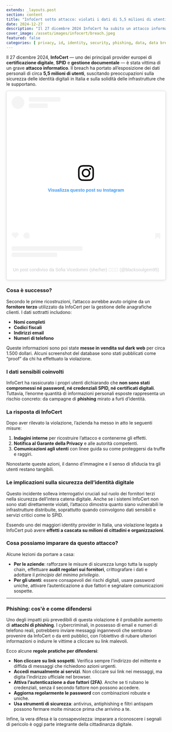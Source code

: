 ```yaml
---
extends: _layouts.post
section: content
title: "InfoCert sotto attacco: violati i dati di 5,5 milioni di utenti"
date: 2024-12-27
description: "Il 27 dicembre 2024 InfoCert ha subito un attacco informatico: esposti i dati personali di 5,5 milioni di utenti, tra cui email e codici fiscali."
cover_image: /assets/images/infocert/breach.jpeg
featured: false
categories: [ privacy, id, identity, security, phishing, data, data breach, security breach, Cybersecurity, Digital identity, SPID, Data theft ]
---
```


Il 27 dicembre 2024, **InfoCert** — uno dei principali provider europei di **certificazione digitale**, **SPID** e
**gestione documentale** — è stata vittima di un grave **attacco informatico**. Il breach ha portato all’esposizione dei
dati personali di circa **5,5 milioni di utenti**, suscitando preoccupazioni sulla sicurezza delle identità digitali in
Italia e sulla solidità delle infrastrutture che le supportano.

<blockquote class="instagram-media" data-instgrm-permalink="https://www.instagram.com/reel/DEqGqmZsx1R/?utm_source=ig_embed&amp;utm_campaign=loading" data-instgrm-version="14" style=" background:#FFF; border:0; border-radius:3px; box-shadow:0 0 1px 0 rgba(0,0,0,0.5),0 1px 10px 0 rgba(0,0,0,0.15); margin: 1px; max-width:540px; min-width:326px; padding:0; width:99.375%; width:-webkit-calc(100% - 2px); width:calc(100% - 2px);"><div style="padding:16px;"> <a href="https://www.instagram.com/reel/DEqGqmZsx1R/?utm_source=ig_embed&amp;utm_campaign=loading" style=" background:#FFFFFF; line-height:0; padding:0 0; text-align:center; text-decoration:none; width:100%;" target="_blank"> <div style=" display: flex; flex-direction: row; align-items: center;"> <div style="background-color: #F4F4F4; border-radius: 50%; flex-grow: 0; height: 40px; margin-right: 14px; width: 40px;"></div> <div style="display: flex; flex-direction: column; flex-grow: 1; justify-content: center;"> <div style=" background-color: #F4F4F4; border-radius: 4px; flex-grow: 0; height: 14px; margin-bottom: 6px; width: 100px;"></div> <div style=" background-color: #F4F4F4; border-radius: 4px; flex-grow: 0; height: 14px; width: 60px;"></div></div></div><div style="padding: 19% 0;"></div> <div style="display:block; height:50px; margin:0 auto 12px; width:50px;">
    <svg width="50px" height="50px" viewBox="0 0 60 60" version="1.1" xmlns="https://www.w3.org/2000/svg"><g stroke="none" stroke-width="1" fill="none" fill-rule="evenodd"><g transform="translate(-511.000000, -20.000000)" fill="#000000"><g><path d="M556.869,30.41 C554.814,30.41 553.148,32.076 553.148,34.131 C553.148,36.186 554.814,37.852 556.869,37.852 C558.924,37.852 560.59,36.186 560.59,34.131 C560.59,32.076 558.924,30.41 556.869,30.41 M541,60.657 C535.114,60.657 530.342,55.887 530.342,50 C530.342,44.114 535.114,39.342 541,39.342 C546.887,39.342 551.658,44.114 551.658,50 C551.658,55.887 546.887,60.657 541,60.657 M541,33.886 C532.1,33.886 524.886,41.1 524.886,50 C524.886,58.899 532.1,66.113 541,66.113 C549.9,66.113 557.115,58.899 557.115,50 C557.115,41.1 549.9,33.886 541,33.886 M565.378,62.101 C565.244,65.022 564.756,66.606 564.346,67.663 C563.803,69.06 563.154,70.057 562.106,71.106 C561.058,72.155 560.06,72.803 558.662,73.347 C557.607,73.757 556.021,74.244 553.102,74.378 C549.944,74.521 548.997,74.552 541,74.552 C533.003,74.552 532.056,74.521 528.898,74.378 C525.979,74.244 524.393,73.757 523.338,73.347 C521.94,72.803 520.942,72.155 519.894,71.106 C518.846,70.057 518.197,69.06 517.654,67.663 C517.244,66.606 516.755,65.022 516.623,62.101 C516.479,58.943 516.448,57.996 516.448,50 C516.448,42.003 516.479,41.056 516.623,37.899 C516.755,34.978 517.244,33.391 517.654,32.338 C518.197,30.938 518.846,29.942 519.894,28.894 C520.942,27.846 521.94,27.196 523.338,26.654 C524.393,26.244 525.979,25.756 528.898,25.623 C532.057,25.479 533.004,25.448 541,25.448 C548.997,25.448 549.943,25.479 553.102,25.623 C556.021,25.756 557.607,26.244 558.662,26.654 C560.06,27.196 561.058,27.846 562.106,28.894 C563.154,29.942 563.803,30.938 564.346,32.338 C564.756,33.391 565.244,34.978 565.378,37.899 C565.522,41.056 565.552,42.003 565.552,50 C565.552,57.996 565.522,58.943 565.378,62.101 M570.82,37.631 C570.674,34.438 570.167,32.258 569.425,30.349 C568.659,28.377 567.633,26.702 565.965,25.035 C564.297,23.368 562.623,22.342 560.652,21.575 C558.743,20.834 556.562,20.326 553.369,20.18 C550.169,20.033 549.148,20 541,20 C532.853,20 531.831,20.033 528.631,20.18 C525.438,20.326 523.257,20.834 521.349,21.575 C519.376,22.342 517.703,23.368 516.035,25.035 C514.368,26.702 513.342,28.377 512.574,30.349 C511.834,32.258 511.326,34.438 511.181,37.631 C511.035,40.831 511,41.851 511,50 C511,58.147 511.035,59.17 511.181,62.369 C511.326,65.562 511.834,67.743 512.574,69.651 C513.342,71.625 514.368,73.296 516.035,74.965 C517.703,76.634 519.376,77.658 521.349,78.425 C523.257,79.167 525.438,79.673 528.631,79.82 C531.831,79.965 532.853,80.001 541,80.001 C549.148,80.001 550.169,79.965 553.369,79.82 C556.562,79.673 558.743,79.167 560.652,78.425 C562.623,77.658 564.297,76.634 565.965,74.965 C567.633,73.296 568.659,71.625 569.425,69.651 C570.167,67.743 570.674,65.562 570.82,62.369 C570.966,59.17 571,58.147 571,50 C571,41.851 570.966,40.831 570.82,37.631"></path></g></g></g></svg></div><div style="padding-top: 8px;"> <div style=" color:#3897f0; font-family:Arial,sans-serif; font-size:14px; font-style:normal; font-weight:550; line-height:18px;">Visualizza questo post su Instagram</div></div><div style="padding: 12.5% 0;"></div> <div style="display: flex; flex-direction: row; margin-bottom: 14px; align-items: center;"><div> <div style="background-color: #F4F4F4; border-radius: 50%; height: 12.5px; width: 12.5px; transform: translateX(0px) translateY(7px);"></div> <div style="background-color: #F4F4F4; height: 12.5px; transform: rotate(-45deg) translateX(3px) translateY(1px); width: 12.5px; flex-grow: 0; margin-right: 14px; margin-left: 2px;"></div> <div style="background-color: #F4F4F4; border-radius: 50%; height: 12.5px; width: 12.5px; transform: translateX(9px) translateY(-18px);"></div></div><div style="margin-left: 8px;"> <div style=" background-color: #F4F4F4; border-radius: 50%; flex-grow: 0; height: 20px; width: 20px;"></div> <div style=" width: 0; height: 0; border-top: 2px solid transparent; border-left: 6px solid #f4f4f4; border-bottom: 2px solid transparent; transform: translateX(16px) translateY(-4px) rotate(30deg)"></div></div><div style="margin-left: auto;"> <div style=" width: 0px; border-top: 8px solid #F4F4F4; border-right: 8px solid transparent; transform: translateY(16px);"></div> <div style=" background-color: #F4F4F4; flex-grow: 0; height: 12px; width: 16px; transform: translateY(-4px);"></div> <div style=" width: 0; height: 0; border-top: 8px solid #F4F4F4; border-left: 8px solid transparent; transform: translateY(-4px) translateX(8px);"></div></div></div> <div style="display: flex; flex-direction: column; flex-grow: 1; justify-content: center; margin-bottom: 24px;"> <div style=" background-color: #F4F4F4; border-radius: 4px; flex-grow: 0; height: 14px; margin-bottom: 6px; width: 224px;"></div> <div style=" background-color: #F4F4F4; border-radius: 4px; flex-grow: 0; height: 14px; width: 144px;"></div></div></a><p style=" color:#c9c8cd; font-family:Arial,sans-serif; font-size:14px; line-height:17px; margin-bottom:0; margin-top:8px; overflow:hidden; padding:8px 0 7px; text-align:center; text-overflow:ellipsis; white-space:nowrap;"><a href="https://www.instagram.com/reel/DEqGqmZsx1R/?utm_source=ig_embed&amp;utm_campaign=loading" style=" color:#c9c8cd; font-family:Arial,sans-serif; font-size:14px; font-style:normal; font-weight:normal; line-height:17px; text-decoration:none;" target="_blank">Un post condiviso da Sofia Vicedomini (she/her) 🌈🏳️‍⚧️ (@blacksoulgem95)</a></p></div></blockquote>
<script async src="//www.instagram.com/embed.js"></script>

### Cosa è successo?

Secondo le prime ricostruzioni, l’attacco avrebbe avuto origine da un **fornitore terzo** utilizzato da InfoCert per la
gestione delle anagrafiche clienti. I dati sottratti includono:

* **Nomi completi**
* **Codici fiscali**
* **Indirizzi email**
* **Numeri di telefono**

Queste informazioni sono poi state **messe in vendita sul dark web** per circa 1.500 dollari. Alcuni screenshot del
database sono stati pubblicati come “proof” da chi ha effettuato la violazione.

### I dati sensibili coinvolti

InfoCert ha rassicurato i propri utenti dichiarando che **non sono stati compromessi né password, né credenziali SPID,
né certificati digitali**. Tuttavia, l’enorme quantità di informazioni personali esposte rappresenta un rischio
concreto: da campagne di **phishing** mirato a furti d’identità.

### La risposta di InfoCert

Dopo aver rilevato la violazione, l’azienda ha messo in atto le seguenti misure:

1. **Indagini interne** per ricostruire l’attacco e contenerne gli effetti.
2. **Notifica al Garante della Privacy** e alle autorità competenti.
3. **Comunicazioni agli utenti** con linee guida su come proteggersi da truffe e raggiri.

Nonostante queste azioni, il danno d’immagine e il senso di sfiducia tra gli utenti restano tangibili.

### Le implicazioni sulla sicurezza dell’identità digitale

Questo incidente solleva interrogativi cruciali sul ruolo dei fornitori terzi nella sicurezza dell’intera catena
digitale. Anche se i sistemi InfoCert non sono stati direttamente violati, l’attacco dimostra quanto siano vulnerabili
le infrastrutture distribuite, soprattutto quando coinvolgono dati sensibili e servizi critici come lo SPID.

Essendo uno dei maggiori identity provider in Italia, una violazione legata a InfoCert può avere **effetti a cascata su
milioni di cittadini e organizzazioni**.

### Cosa possiamo imparare da questo attacco?

Alcune lezioni da portare a casa:

* **Per le aziende**: rafforzare le misure di sicurezza lungo tutta la supply chain, effettuare **audit regolari sui
  fornitori**, crittografare i dati e adottare il _principio del minimo privilegio_.
* **Per gli utenti**: essere consapevoli dei rischi digitali, usare password uniche, attivare l’autenticazione a due
  fattori e segnalare comunicazioni sospette.

---

### Phishing: cos'è e come difendersi

Uno degli impatti più prevedibili di questa violazione è il probabile aumento di **attacchi di phishing**. I
cybercriminali, in possesso di email e numeri di telefono reali, potrebbero inviare messaggi ingannevoli che sembrano
provenire da InfoCert o da enti pubblici, con l’obiettivo di rubare ulteriori informazioni o indurre le vittime a
cliccare su link malevoli.

Ecco alcune **regole pratiche per difendersi**:

* **Non cliccare su link sospetti**. Verifica sempre l'indirizzo del mittente e diffida di messaggi che richiedono
  azioni urgenti.
* **Accedi manualmente ai servizi**. Non cliccare sui link nei messaggi, ma digita l’indirizzo ufficiale nel browser.
* **Attiva l’autenticazione a due fattori (2FA)**. Anche se ti rubano le credenziali, senza il secondo fattore non
  possono accedere.
* **Aggiorna regolarmente le password** con combinazioni robuste e uniche.
* **Usa strumenti di sicurezza**: antivirus, antiphishing e filtri antispam possono fermare molte minacce prima che
  arrivino a te.

Infine, la vera difesa è la consapevolezza: imparare a riconoscere i segnali di pericolo è oggi parte integrante della
cittadinanza digitale.